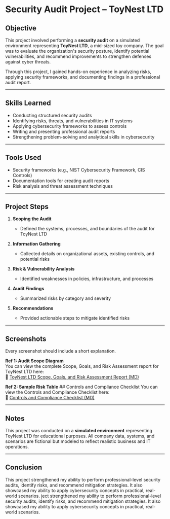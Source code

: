 # Security Audit Project – ToyNest LTD

## Objective
This project involved performing a **security audit** on a simulated environment representing **ToyNest LTD**, a mid-sized toy company. The goal was to evaluate the organization's security posture, identify potential vulnerabilities, and recommend improvements to strengthen defenses against cyber threats.

Through this project, I gained hands-on experience in analyzing risks, applying security frameworks, and documenting findings in a professional audit report.

---

## Skills Learned
- Conducting structured security audits  
- Identifying risks, threats, and vulnerabilities in IT systems  
- Applying cybersecurity frameworks to assess controls  
- Writing and presenting professional audit reports  
- Strengthening problem-solving and analytical skills in cybersecurity  

---

## Tools Used
- Security frameworks (e.g., NIST Cybersecurity Framework, CIS Controls)  
- Documentation tools for creating audit reports  
- Risk analysis and threat assessment techniques  

---

## Project Steps
1. **Scoping the Audit**  
   - Defined the systems, processes, and boundaries of the audit for ToyNest LTD  

2. **Information Gathering**  
   - Collected details on organizational assets, existing controls, and potential risks  

3. **Risk & Vulnerability Analysis**  
   - Identified weaknesses in policies, infrastructure, and processes  

4. **Audit Findings**  
   - Summarized risks by category and severity  

5. **Recommendations**  
   - Provided actionable steps to mitigate identified risks  

---

## Screenshots
Every screenshot should include a short explanation.  

**Ref 1: Audit Scope Diagram**  
You can view the complete Scope, Goals, and Risk Assessment report for ToyNest LTD here:  
📄 [ToyNest LTD Scope, Goals, and Risk Assessment Report (MD)](./ToyNest_LTD_Scope_Goals_Risk_Assessment_Report.md.md)

**Ref 2: Sample Risk Table**  ## Controls and Compliance Checklist
You can view the Controls and Compliance Checklist here:  
📄 [Controls and Compliance Checklist (MD)](./Controls_and_compliance_checklist.md)


---

## Notes
This project was conducted on a **simulated environment** representing ToyNest LTD for educational purposes. All company data, systems, and scenarios are fictional but modeled to reflect realistic business and IT operations.

---

## Conclusion
This project strengthened my ability to perform professional-level security audits, identify risks, and recommend mitigation strategies. It also showcased my ability to apply cybersecurity concepts in practical, real-world scenarios.
ject strengthened my ability to perform professional-level security audits, identify risks, and recommend mitigation strategies. It also showcased my ability to apply cybersecurity concepts in practical, real-world scenarios.
